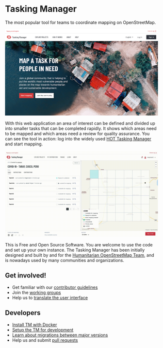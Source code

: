 # Tasking Manager

The most popular tool for teams to coordinate mapping on OpenStreetMap.

[<img src="screenshot.jpg" />](./screenshot.jpg)

With this web application an area of interest can be defined and divided up into smaller tasks that can be completed rapidly. It shows which areas need to be mapped and which areas need a review for quality assurance. You can see the tool in action: log into the widely used [HOT Tasking Manager](https://tasks.hotosm.org/) and start mapping.

[<img src="./docs/assets/project-view.gif" />](./docs/assets/project-view.gif)

This is Free and Open Source Software. You are welcome to use the code and set up your own instance. The Tasking Manager has been initially designed and built by and for the [Humanitarian OpenStreetMap Team](https://www.hotosm.org/), and is nowadays used by many communities and organizations.

## Get involved!

* Get familiar with our [contributor guidelines](./docs/contributing.md)
* Join the [working groups](./docs/working-groups.md)
* Help us to [translate the user interface](./docs/contributing-translation.md)

## Developers

* [Install TM with Docker](./docs/setup-docker.md)
* [Setup the TM for development](./docs/setup-development.md)
* [Learn about migrations between major versions](./docs/migration.md)
* Help us and submit [pull requests](https://github.com/hotosm/tasking-manager/pulls)
